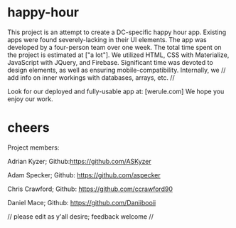 # happy-hour
This project is an attempt to create a DC-specific happy hour app.
Existing apps were found severely-lacking in their UI elements.
The app was developed by a four-person team over one week.
The total time spent on the project is estimated at ["a lot"].
We utilized HTML, CSS with Materialize, JavaScript with JQuery, and Firebase.
Significant time was devoted to design elements, as well as ensuring mobile-compatibility.
Internally, we // add info on inner workings with databases, arrays, etc. //

Look for our deployed and fully-usable app at: [werule.com]
We hope you enjoy our work.
# cheers

Project members:

Adrian Kyzer; Github:https://github.com/ASKyzer

Adam Specker; Github: https://github.com/aspecker

Chris Crawford; Github: https://github.com/ccrawford90

Daniel Mace; Github: https://github.com/Daniibooii

// please edit as y'all desire; feedback welcome //
